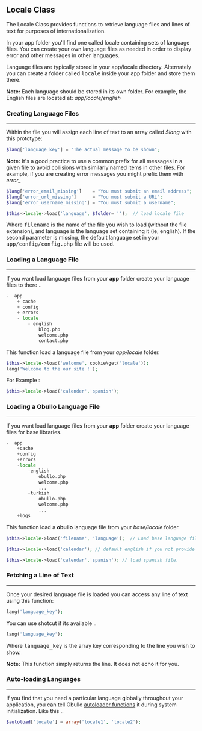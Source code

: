 ## Locale Class

The Locale Class provides functions to retrieve language files and lines of text for purposes of internationalization.

In your app folder you'll find one called locale containing sets of language files. You can create your own language files as needed in order to display error and other messages in other languages.

Language files are typically stored in your app/locale directory. Alternately you can create a folder called <kbd>locale</kbd> inside your <kbd>app</kbd> folder and store them there.

**Note:** Each language should be stored in its own folder. For example, the English files are located at: <dfn>app/locale/english</dfn>

### Creating Language Files

------

Within the file you will assign each line of text to an array called <var>$lang</var> with this prototype:

```php
$lang['language_key'] = "The actual message to be shown";
```

**Note:** It's a good practice to use a common prefix for all messages in a given file to avoid collisions with similarly named items in other files. For example, if you are creating error messages you might prefix them with <var>error_</var>

```php
$lang['error_email_missing']    = "You must submit an email address";
$lang['error_url_missing']      = "You must submit a URL";
$lang['error_username_missing'] = "You must submit a username";
```

```php
$this->locale->load('language', $folder= '');  // load locale file
```

Where <samp>filename</samp> is the name of the file you wish to load (without the file extension), and language is the language set containing it (ie, english). If the second parameter is missing, the default language set in your <kbd>app/config/config.php</kbd> file will be used.

### Loading a Language File

------

If you want load language files from your <b>app</b> folder create your language files to there ..

```php
-  app
    + cache
    + config
    + errors
    - locale
        - english
            blog.php
            welcome.php
            contact.php 
```

This function load a language file from your <dfn>app/locale</dfn> folder.

```php
$this->locale->load('welcome', cookie\get('locale'));
lang('Welcome to the our site !');
```

For Example :

```php
$this->locale->load('calender','spanish');
```

### Loading a Obullo Language File

------

If you want load language files from your <b>app</b> folder create your language files for base libraries.

```php
-  app
    +cache
    +config
    +errors
    -locale
        -english
            obullo.php
            welcome.php
            ...
        -turkish
            obullo.php
            welcome.php
            ...
    +logs
```

This function load a <b>obullo</b> language file from your <dfn>base/locale</dfn> folder.

```php
$this->locale->load('filename', 'language');  // Load base language file .. 
```

```php
$this->locale->load('calendar'); // default english if you not provide second parameter 
```

```php
$this->locale->load('calendar','spanish'); // load spanish file. 
```

### Fetching a Line of Text

------

Once your desired language file is loaded you can access any line of text using this function:

```php
lang('language_key');
```

You can use shotcut if its available ..

```php
lang('language_key');
```

Where <samp>language_key</samp> is the array key corresponding to the line you wish to show.

**Note:** This function simply returns the line. It does not echo it for you.

### Auto-loading Languages

------

If you find that you need a particular language globally throughout your application, you can tell Obullo [autoloader functions](/docs/advanced/#auto-loading-and-auto-running) it during system initialization. Like this ..

```php
$autoload['locale'] = array('locale1', 'locale2');
```
